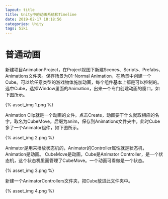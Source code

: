```yaml
---
layout: title
title: Unity中的动画系统和Timeline
date: 2019-02-17 18:18:56
categories: Unity
tags: Siki
---
```


# 普通动画
新建项目AnimationProject，在Project视图下新建Scenes、Scripts、Prefabs、Animations文件夹。保存场景为01-Normal Animation，在场景中创建一个Cube。可以给任意类型的游戏物体施加动画，每个组件基本上都是可以控制的。
选中Cube，选择Window里面的Animation，出来一个专门创建动画的窗口，如下图所示。

<!--more-->

{% asset_img 1.png %}

Animation Clip就是一个动画的文件。点击Create，动画要干什么就取相应的名字，取名为CubeMove，后缀为anim，保存到Animations文件夹中。此时Cube多了一个Animator组件，如下图所示。

{% asset_img 2.png %}

Animator是用来播放状态机的，Animator的Controller属性就是状态机，Animation是动画。
CubeMove是动画，Cube是Animator Controller，是一个状态机，这个状态机里面管理了CubeMove。一个动画可看做是一个状态。

{% asset_img 3.png %}

新建一个AnimatorControllers文件夹，把Cube放进此文件夹中。

{% asset_img 4.png %}